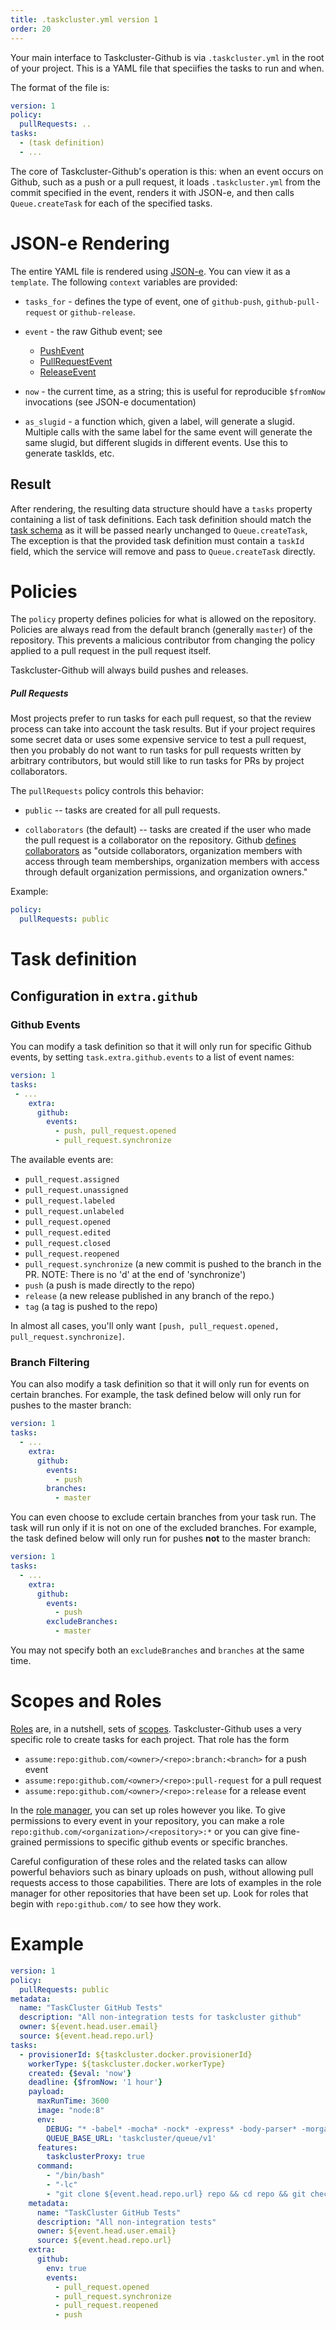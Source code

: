 ```yaml
---
title: .taskcluster.yml version 1
order: 20
---
```


Your main interface to Taskcluster-Github is via `.taskcluster.yml` in the root
of your project. This is a YAML file that speciifies the tasks to run and when.

The format of the file is:

```yaml
version: 1
policy:
  pullRequests: ..
tasks:
  - (task definition)
  - ...
```

The core of Taskcluster-Github's operation is this: when an event occurs on Github, such as a push or a pull request, it loads `.taskcluster.yml` from the commit specified in the event, renders it with JSON-e, and then calls `Queue.createTask` for each of the specified tasks.

# JSON-e Rendering

The entire YAML file is rendered using
[JSON-e](https://github.com/taskcluster/json-e). You can view it as a `template`. The following `context` variables are provided:

* `tasks_for` - defines the type of event, one of `github-push`,
  `github-pull-request` or `github-release`.

* `event` - the raw Github event; see
  * [PushEvent](https://developer.github.com/v3/activity/events/types/#pushevent)
  * [PullRequestEvent](https://developer.github.com/v3/activity/events/types/#pullrequestevent)
  * [ReleaseEvent](https://developer.github.com/v3/activity/events/types/#releaseevent)

* `now` - the current time, as a string; this is useful for reproducible `$fromNow` invocations (see JSON-e documentation)

* `as_slugid` - a function which, given a label, will generate a slugid. Multiple calls with the same label for the same event will generate the same slugid, but different slugids in different events.  Use this to generate taskIds, etc.

## Result

After rendering, the resulting data structure should have a `tasks` property containing a list of task definitions. Each task definition should match the [task
schema](https://docs.taskcluster.net/reference/platform/taskcluster-queue/docs/task-schema) as it will be passed nearly unchanged to `Queue.createTask`, The exception is that the provided task definition must contain a `taskId` field, which the service will remove and pass to `Queue.createTask` directly.

# Policies

The `policy` property defines policies for what is allowed on the repository. Policies are always read from the default branch (generally `master`) of the repository. This prevents a malicious contributor from changing the policy applied to a pull request in the pull request itself.

Taskcluster-Github will always build pushes and releases.

##### Pull Requests

Most projects prefer to run tasks for each pull request, so that the review process can take into account the task results. But if your project requires some secret data or uses some expensive service to test a pull request, then you probably do not want to run tasks for pull requests written by arbitrary contributors, but would still like to run tasks for PRs by project collaborators.

The `pullRequests` policy controls this behavior:

* `public` -- tasks are created for all pull requests.

* `collaborators` (the default) -- tasks are created if the user who made the pull request is a collaborator on the repository.
Github [defines
  collaborators](https://developer.github.com/v3/repos/collaborators/#list-collaborators) as 
  "outside collaborators, organization members with access through team memberships, organization members with access through default organization permissions, and organization owners."

Example:
```yaml
policy:
  pullRequests: public
```
# Task definition
 
 ##  Configuration in `extra.github`

 ### Github Events

You can modify a task definition so that it will only run for specific Github events, by setting `task.extra.github.events` to a list of event names:

```yaml
version: 1
tasks:
 - ...
    extra:
      github:
        events:
          - push, pull_request.opened
          - pull_request.synchronize
```

The available events are:

  * `pull_request.assigned`
  * `pull_request.unassigned`
  * `pull_request.labeled`
  * `pull_request.unlabeled`
  * `pull_request.opened`
  * `pull_request.edited`
  * `pull_request.closed`
  * `pull_request.reopened`
  * `pull_request.synchronize` (a new commit is pushed to the branch in the PR. NOTE: There is no 'd' at the end of 'synchronize')
  * `push`                     (a push is made directly to the repo)
  * `release`                  (a new release published in any branch of the repo.)
  * `tag`                      (a tag is pushed to the repo)

In almost all cases, you'll only want `[push, pull_request.opened, pull_request.synchronize]`.

### Branch Filtering

You can also modify a task definition so that it will only run for events on certain branches. For example, the task defined below will only run for pushes to the master branch:

```yaml
version: 1
tasks:
  - ...
    extra:
      github:
        events:
          - push
        branches:
          - master
```

You can even choose to exclude certain branches from your task run. The task will run only if it is not on one of the excluded branches. For example, the task defined below will only run for pushes **not** to the master branch:

```yaml
version: 1
tasks:
  - ...
    extra:
      github:
        events:
          - push
        excludeBranches:
          - master
```

You may not specify both an `excludeBranches` and `branches` at the same time.

# Scopes and Roles

[Roles](https://docs.taskcluster.net/manual/design/apis/hawk/roles) are, in a nutshell, sets of [scopes](https://docs.taskcluster.net/reference/platform/taskcluster-auth/docs/scopes). Taskcluster-Github uses a very specific role to create tasks for each project.  That role has the form
* `assume:repo:github.com/<owner>/<repo>:branch:<branch>` for a push event
* `assume:repo:github.com/<owner>/<repo>:pull-request` for a pull request
* `assume:repo:github.com/<owner>/<repo>:release` for a release event

In the [role manager](https://tools.taskcluster.net/auth/roles/), you can set up roles however you like. To give permissions to every event in your repository, you can make a role `repo:github.com/<organization>/<repository>:*` or you can give fine-grained permissions to specific github events or specific branches.

Careful configuration of these roles and the related tasks can allow powerful behaviors such as binary uploads on push, without allowing pull requests access to those capabilities. There are lots of examples in the role manager for other repositories that have been set up. Look for roles that begin with `repo:github.com/` to see how they work.

# Example

```yaml
version: 1
policy:
  pullRequests: public
metadata:
  name: "TaskCluster GitHub Tests"
  description: "All non-integration tests for taskcluster github"
  owner: ${event.head.user.email}
  source: ${event.head.repo.url}
tasks:
  - provisionerId: ${taskcluster.docker.provisionerId}
    workerType: ${taskcluster.docker.workerType}
    created: {$eval: 'now'}
    deadline: {$fromNow: '1 hour'}
    payload:
      maxRunTime: 3600
      image: "node:8"
      env:
        DEBUG: "* -babel* -mocha* -nock* -express* -body-parser* -morgan -eslint* -follow-redirects"
        QUEUE_BASE_URL: 'taskcluster/queue/v1'
      features:
        taskclusterProxy: true
      command:
        - "/bin/bash"
        - "-lc"
        - "git clone ${event.head.repo.url} repo && cd repo && git checkout ${event.head.sha} && yarn global add node-gyp && yarn && yarn test"
    metadata:
      name: "TaskCluster GitHub Tests"
      description: "All non-integration tests"
      owner: ${event.head.user.email}
      source: ${event.head.repo.url}
    extra:
      github:
        env: true
        events:
          - pull_request.opened
          - pull_request.synchronize
          - pull_request.reopened
          - push

```

